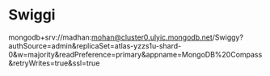 # Swiggi

mongodb+srv://madhan:mohan@cluster0.ulyic.mongodb.net/Swiggy?authSource=admin&replicaSet=atlas-yzzs1u-shard-0&w=majority&readPreference=primary&appname=MongoDB%20Compass&retryWrites=true&ssl=true
